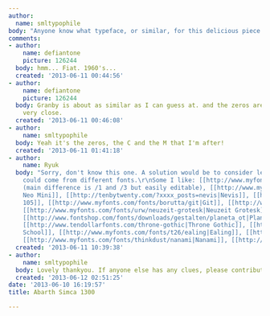 ```yaml
---
author:
  name: smltypophile
body: "Anyone know what typeface, or similar, for this delicious piece of type?\r\n\r\nThx."
comments:
- author:
    name: defiantone
    picture: 126244
  body: hmm... Fiat. 1960's...
  created: '2013-06-11 00:44:56'
- author:
    name: defiantone
    picture: 126244
  body: Granby is about as similar as I can guess at. and the zeros are not really
    very close.
  created: '2013-06-11 00:46:08'
- author:
    name: smltypophile
  body: Yeah it's the zeros, the C and the M that I'm after!
  created: '2013-06-11 01:41:18'
- author:
    name: Ryuk
  body: "Sorry, don't know this one. A solution would be to consider letters and digits
    could come from different fonts.\r\nSome I like: [[http://www.myfonts.com/search/monod|Monod]]
    (main difference is /1 and /3 but easily editable), [[http://www.myfonts.com/fonts/urw/erbar-neo-mini|Erbar
    Neo Mini]], [[http://tenbytwenty.com/?xxxx_posts=nevis|Nevis]], [[http://www.myfonts.com/fonts/talbot/kessel-105|Kessel
    105]], [[http://www.myfonts.com/fonts/borutta/git|Git]], [[http://www.myfonts.com/fonts/borutta/lito|Lito]],
    [[http://www.myfonts.com/fonts/urw/neuzeit-grotesk|Neuzeit Grotesk]], [[http://www.myfonts.com/fonts/hvdfonts/diamonds|Diamonds]],
    [[http://www.fontshop.com/fonts/downloads/gestalten/planeta_ot|Planeta]], [[http://www.tendollarfonts.com/alumia|Alumia]],
    [[http://www.tendollarfonts.com/throne-gothic|Throne Gothic]], [[http://www.myfonts.com/fonts/typodermic/report-school|Report
    School]], [[http://www.myfonts.com/fonts/t26/ealing|Ealing]], [[http://www.myfonts.com/fonts/i-can-be-your-type/damian|Damian]],
    [[http://www.myfonts.com/fonts/thinkdust/nanami|Nanami]], [[http://www.typographyserved.com/gallery/ZIAMIMI-DAMIER-Free-Font/4154989|Ziamimi]]"
  created: '2013-06-11 10:39:38'
- author:
    name: smltypophile
  body: Lovely thankyou. If anyone else has any clues, please contribute :)
  created: '2013-06-12 02:51:25'
date: '2013-06-10 16:19:57'
title: Abarth Simca 1300

---
```


